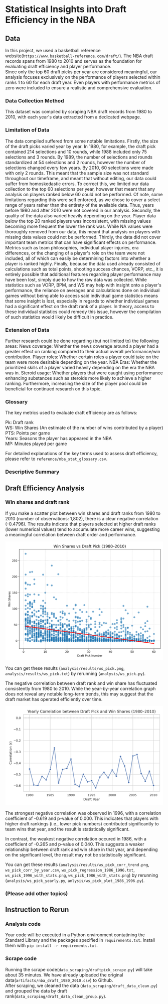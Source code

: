 # Statistical Insights into Draft Efficiency in the NBA

## Data  
In this project, we used a basketball reference website(`https://www.basketball-reference.com/draft/`). The NBA draft records spans from 1980 to 2010 and serves as the foundation for evaluating draft efficiency and player performance.   
Since only the top 60 draft picks per year are considered meaningful, our analysis focuses exclusively on the performance of players selected within ranks 1 to 60 for each draft year. Even players with performance metrics of zero were included to ensure a realistic and comprehensive evaluation.

### Data Collection Method
 This dataset was compiled by scraping NBA draft records from 1980 to 2010, with each year's data extracted from a dedicated webpage. 

### Limitation of Data
The data compiled suffered from some notable limitations.
  Firstly, the size of the draft picks varied year by year. In 1980, for example, the draft pick contained 214 selections and 10 rounds, while 1988 included only 75 selections and 3 rounds. By 1989, the number of selections and rounds standardized at 54 selections and 2 rounds, however the number of selections changed every few years. By 2010, 60 selections were made with only 2 rounds. This meant that the sample size was not standard throughout our timeframe, and meant that without editing, our data could suffer from homoskedastic errors. To correct this, we limited our data collection to the top 60 selections per year, however that meant that any analysis on players ranked below 60 could not be performed. 
    Of note, some limitations regarding this were self enforced, as we chose to cover a select range of years rather than the entirety of the available data. Thus, years before 1980 and after 2010 were not covered in our analysis.
  Secondly, the quality of the data also varied heavily depending on the year. Player data below the top 20 ranked players was inconsistent, with missing values becoming more frequent the lower the rank was. While NA values were thoroughly removed from our data, this meant that analysis on players with missing data values could not be performed. 
  Thirdly, the data did not cover important team metrics that can have significant effects on performance. Metrics such as team philosophies, individual player injuries, era differences, or the changing of a player's role on the team were not included, all of which can easily be determining factors into whether a player is ranked highly. 
  Finally, because the data used already consisted of calculations such as total points, shooting success chances, VORP, etc., it is entirely possible that additional features regarding player performance may have been lost, simply due to how the raw data was collected. While statistics such as VORP, BPM, and WS may help with insight onto a player's performance, the reliance on averages and calculations done on individual games without being able to access said individual game statistics means that some insight is lost, especially in regards to whether individual games had a significant effect on the draft rank of a player. In theory, access to these individual statistics could remedy this issue, however the compilation of such statistics would likely be difficult in practice. 

### Extension of Data
Further research could be done regarding (but not limited to) the following areas:
    News coverage: Whether the news coverage around a player had a greater effect on ranking compared to their actual overall performance/win contribution.
    Player roles: Whether certain roles a player could take on the team were more desirable depending on the year.
    NBA Eras: Whether the prioritized skills of a player varied heavily depending on the era the NBA was in. 
    Steroid usage: Whether players that were caught using performance enhancing substances such as steroids more likely to achieve a higher ranking.
Furthermore, increasing the size of the player pool could be beneficial for continued research on this topic. 

### Glossary
The key metrics used to evaluate draft efficiency are as follows:  

Pk: Draft rank    
WS: Win Shares (An estimate of the number of wins contributed by a player)  
PTS: Points per game  
Years: Seasons the player has appeared in the NBA  
MP: Minutes played per game

For detailed explanations of the key terms used to assess draft efficiency, please refer to `reference/nba_stat_glossary.csv`.

### Descriptive Summary

## Draft Efficiency Analysis  

### Win shares and draft rank
If you make a scatter plot between win shares and draft ranks from 1980 to 2010 (number of observations: 1,802), there is a clear negative correlation (-0.4796). The results indicate that players selected at higher draft ranks (lower numerical values) tend to accumulate more career wins, suggesting a meaningful correlation between draft order and performance.
  
![](analysis/results/ws_pick.png) 
  
You can get these results (`analysis/results/ws_pick.png`, `analysis/results/ws_pick.txt`) by rerunning (`analysis/ws_pick.py`).

The negative correlation between draft rank and win share has fluctuated consistently from 1980 to 2010. While the year-by-year correlation graph does not reveal any notable long-term trends, this may suggest that the draft market has operated efficiently over time.  

![](analysis/results/ws_pick_corr_trend.png) 

The strongest negative correlation was observed in 1996, with a correlation coefficient of -0.619 and p-value of 0.000. This indicates that players with higher draft rankings (i.e., lower pick numbers) contributed significantly to team wins that year, and the result is statistically significant.

In contrast, the weakest negative correlation occured in 1986, with a coefficient of -0.265 and p-value of 0.040. This suggests a weaker relationship between draft rank and win share in that year, and depending on the significant level, the result may not be statistically significant.

You can get these results (`analysis/results/ws_pick_corr_trend.png`, `ws_pick_corr_by_year.csv`, `ws_pick_regression_1986_1996.txt`, `ws_pick_1996_with_stats.png`, `ws_pick_1986_with_stats.png`) by rerunning (`analysis/ws_pick_yearly.py`, `anlysis/ws_pick_plot_1986_1996.py`).

### (Please add other topics)

## Instruction to Rerun

### Analysis code
Your code will be executed in a Python environment contatining the Standard Library and the packages specified in `requirements.txt`. Install them with `pip install -r requirements.txt`.

### Scrape code
Running the scrape code(`data_scraping/draftpick_scrape.py`) will take about 35 minutes. We have already uploaded the original data(`artifacts/nba_draft_1980_2010.csv`) to Github.  
After scraping, we cleaned the data (`data_scraping/draft_data_clean.py`) and grouped the data by draft rank(`data_scraping/draft_data_clean_group.py`).

